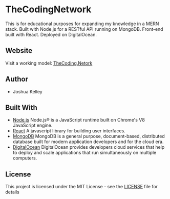 # TheCodingNetwork

This is for educational purposes for expanding my knowledge in a MERN stack.
Built with Node.js for a RESTful API running on MongoDB. Front-end built with React. Deployed on DigitalOcean.

## Website
  Visit a working model: [TheCoding.Netork](https://thecoding.network/)

## Author
  - Joshua Kelley

## Built With

  * [Node.js](https://nodejs.org/) Node.js® is a JavaScript runtime built on Chrome's V8 JavaScript engine.
  * [React](https://facebook.github.io/react/docs/hello-world.html) A javascript library for building user interfaces.
  * [MongoDB](https://www.mongodb.com/) MongoDB is a general purpose, document-based, distributed database built for modern application developers and for the cloud era.
  * [DigitalOcean](https://facebook.github.io/react/docs/hello-world.html) DigitalOcean provides developers cloud services that help to deploy and scale applications that run simultaneously on multiple computers.
  
## License

This project is licensed under the MIT License - see the [LICENSE](https://github.com/JoshLore/TheCodingNetwork/blob/master/LICENSE) file for details

